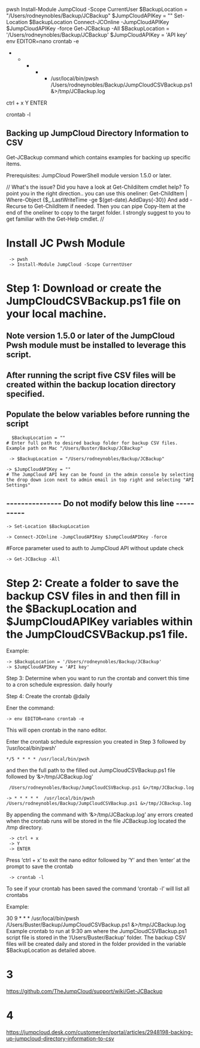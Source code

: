  


pwsh
Install-Module JumpCloud -Scope CurrentUser
$BackupLocation = "/Users/rodneynobles/Backup/JCBackup"
$JumpCloudAPIKey = "" 
Set-Location $BackupLocation
Connect-JCOnline -JumpCloudAPIKey $JumpCloudAPIKey -force 
Get-JCBackup -All
$BackupLocation = '/Users/rodneynobles/Backup/JCBackup'
$JumpCloudAPIKey = 'API key'
env EDITOR=nano crontab -e 
* * * * *  /usr/local/bin/pwsh /Users/rodneynobles/Backup/JumpCloudCSVBackup.ps1 &>/tmp/JCBackup.log

ctrl + x
Y
ENTER

crontab -l

## Backing up JumpCloud Directory Information to CSV


Get-JCBackup command which contains examples for backing up specific items.


Prerequisites: JumpCloud PowerShell module version 1.5.0 or later.

//
    What's the issue? Did you have a look at Get-ChildiItem cmdlet help? 
To point you in the right direction.. you can use this oneliner:
Get-ChildItem | Where-Object {$_.LastWriteTime -ge $(get-date).AddDays(-30)}
And add -Recurse to Get-ChildItem if needed. Then you can pipe Copy-Item at the end of the oneliner to copy to the target folder. 
I strongly suggest to you to get familiar with the Get-Help cmdlet.
//

# Install JC Pwsh Module
     -> pwsh
     -> Install-Module JumpCloud -Scope CurrentUser

# Step 1: Download or create the JumpCloudCSVBackup.ps1 file on your local machine.
  
  ## Note version 1.5.0 or later of the JumpCloud Pwsh module must be installed to leverage this script.

  ## After running the script five CSV files will be created within the backup location directory specified.  

  ## Populate the below variables before running the script

      $BackupLocation = "" 
    # Enter full path to desired backup folder for backup CSV files. Example path on Mac "/Users/Buster/Backup/JCBackup"
      
     -> $BackupLocation = "/Users/rodneynobles/Backup/JCBackup"

    -> $JumpCloudAPIKey = "" 
    # The JumpCloud API key can be found in the admin console by selecting the drop down icon next to admin email in top right and selecting "API Settings"

   ## --------------- Do not modify below this line ----------

    -> Set-Location $BackupLocation

    -> Connect-JCOnline -JumpCloudAPIKey $JumpCloudAPIKey -force 
  #Force parameter used to auth to JumpCloud API without update check

    -> Get-JCBackup -All

# Step 2: Create a folder to save the backup CSV files in and then fill in the $BackupLocation and $JumpCloudAPIKey variables within the JumpCloudCSVBackup.ps1 file.

Example: 

    -> $BackupLocation = '/Users/rodneynobles/Backup/JCBackup'
    -> $JumpCloudAPIKey = 'API key'
Step 3: Determine when you want to run the crontab and convert this time to a cron schedule expression.
  daily
  hourly

Step 4: Create the crontab
  @daily

Ener the command:

    -> env EDITOR=nano crontab -e 
This will open crontab in the nano editor.

Enter the crontab schedule expression you created in Step 3 followed by ‘/usr/local/bin/pwsh’ 
   
    */5 * * * * /usr/local/bin/pwsh

and then the full path to the filled out JumpCloudCSVBackup.ps1 file followed by ‘&>/tmp/JCBackup.log’
    
     /Users/rodneynobles/Backup/JumpCloudCSVBackup.ps1 &>/tmp/JCBackup.log
    
    -> * * * * *  /usr/local/bin/pwsh /Users/rodneynobles/Backup/JumpCloudCSVBackup.ps1 &>/tmp/JCBackup.log
By appending the command with ‘&>/tmp/JCBackup.log’ any errors created when the crontab runs will be stored in the file JCBackup.log located the /tmp directory.

     -> ctrl + x
     -> Y
     -> ENTER
Press ‘ctrl + x’ to exit the nano editor followed by ‘Y’ and then ‘enter’ at the prompt to save the crontab

     -> crontab -l
To see if your crontab has been saved the command ‘crontab -l’ will list all crontabs

Example:

30 9 * * *  /usr/local/bin/pwsh /Users/Buster/Backup/JumpCloudCSVBackup.ps1 &>/tmp/JCBackup.log
Example crontab to run at 9:30 am where the JumpCloudCSVBackup.ps1 script file is stored in the ‘/Users/Buster/Backup' folder. The backup CSV files will be created daily and stored in the folder provided in the variable $BackupLocation as detailed above.

# 3
https://github.com/TheJumpCloud/support/wiki/Get-JCBackup

# 4
https://jumpcloud.desk.com/customer/en/portal/articles/2948198-backing-up-jumpcloud-directory-information-to-csv
